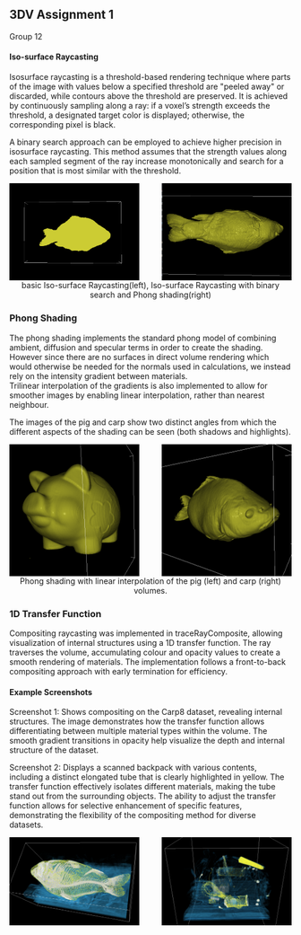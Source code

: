 ## 3DV Assignment 1

Group 12

#### Iso-surface Raycasting
Isosurface raycasting is a threshold-based rendering technique where parts of the image with values below a specified threshold are "peeled away" or discarded, while contours above the threshold are preserved. It is achieved by continuously sampling along a ray: if a voxel’s strength exceeds the threshold, a designated target color is displayed; otherwise, the corresponding pixel is black.

A binary search approach can be employed to achieve higher precision in isosurface raycasting. This method assumes that the strength values along each sampled segment of the ray increase monotonically and search for a position that is most similar with the threshold.


<div style="display: flex; justify-content: space-between;">
  <img src="./isosurface1.png" alt="viewpoint 2" style="width:46%;">
  <img src="./isosurface2.png" alt="viewpoint 3" style="width:46%;">
</div>
<center>basic Iso-surface Raycasting(left), Iso-surface Raycasting with binary search and Phong shading(right)</center>

### Phong Shading
The phong shading implements the standard phong model of combining ambient, diffusion and specular terms in order to create the shading. However since there are no surfaces in direct volume rendering which would otherwise be needed for the normals used in calculations, we instead rely on the intensity gradient between materials.	
Trilinear interpolation of the gradients is also implemented to allow for smoother images by enabling linear interpolation, rather than nearest neighbour.

The images of the pig and carp show two distinct angles from which the different aspects of the shading can be seen (both shadows and highlights).

<div style="display: flex; justify-content: space-between;">
  <img src="./shading_pig.png" alt="viewpoint 2" style="width:46%;">
  <img src="./shading_carp.png" alt="viewpoint 3" style="width:46%;">
</div>
<center>Phong shading with linear interpolation of the pig (left) and carp (right) volumes.</center>



### 1D Transfer Function 
Compositing raycasting was implemented in traceRayComposite, allowing visualization of internal structures using a 1D transfer function. The ray traverses the volume, accumulating colour and opacity values to create a smooth rendering of materials. The implementation follows a front-to-back compositing approach with early termination for efficiency.

#### Example Screenshots

Screenshot 1: Shows compositing on the Carp8 dataset, revealing internal structures. The image demonstrates how the transfer function allows differentiating between multiple material types within the volume. The smooth gradient transitions in opacity help visualize the depth and internal structure of the dataset.

Screenshot 2: Displays a scanned backpack with various contents, including a distinct elongated tube that is clearly highlighted in yellow. The transfer function effectively isolates different materials, making the tube stand out from the surrounding objects. The ability to adjust the transfer function allows for selective enhancement of specific features, demonstrating the flexibility of the compositing method for diverse datasets.

<div style="display: flex; justify-content: space-between;">
  <img src="./1d_1.png" alt="viewpoint 2" style="width:46%;">
  <img src="./1d_2.png" alt="viewpoint 3" style="width:46%;">
</div>